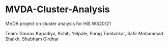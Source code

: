 # MVDA-Cluster-Analysis
MVDA project on cluster analysis for HIS WS20/21

Team: Gaurav Kapadiya, Kshitij Yelpale, Parag Tambalkar, Safir Mohammad Shaikh, Shubham Girdhar
